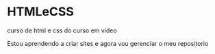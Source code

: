 # HTMLeCSS
 curso de html e css do curso em video

 Estou aprendendo a criar sites e agora vou gerenciar o meu repositorio
